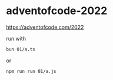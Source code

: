 # adventofcode-2022

https://adventofcode.com/2022

run with 
```sh
bun 01/a.ts
```

or
```sh
npm run run 01/a.js
```